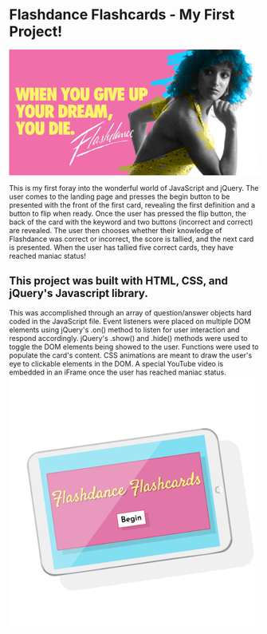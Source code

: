 # Flashdance Flashcards - My First Project!
![alt text](./images/flashdance.png)

This is my first foray into the wonderful world of JavaScript and jQuery. The user comes to the landing page and presses the begin button to be presented with the front of the first card, revealing the first definition and a button to flip when ready. Once the user has pressed the flip button, the back of the card with the keyword and two buttons (incorrect and correct) are revealed. The user then chooses whether their knowledge of Flashdance was correct or incorrect, the score is tallied, and the next card is presented. When the user has tallied five correct cards, they have reached maniac status!

## This project was built with HTML, CSS, and jQuery's Javascript library.

This was accomplished through an array of question/answer objects hard coded in the JavaScript file. Event listeners were placed on multiple DOM elements using jQuery's .on() method to listen for user interaction and respond accordingly. jQuery's .show() and .hide() methods were used to toggle the DOM elements being showed to the user. Functions were used to populate the card's content. CSS animations are meant to draw the user's eye to clickable elements in the DOM. A special YouTube video is embedded in an iFrame once the user has reached maniac status.
![alt text](./images/flash-ill.png)



